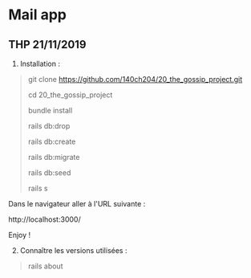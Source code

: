 <h1> Mail app </h1>

<h2> THP 21/11/2019 </h2>

1. Installation : 

> git clone https://github.com/140ch204/20_the_gossip_project.git
>
> cd 20_the_gossip_project
>
> bundle install
>
>rails db:drop
> 
> rails db:create
>
> rails db:migrate
> 
> rails db:seed
>
> rails s
>

Dans le navigateur aller à l'URL suivante : 

http://localhost:3000/

Enjoy !

2. Connaître les versions utilisées : 

>
> rails about
>